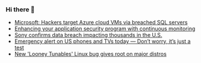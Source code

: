 ### Hi there 👋

<!--START_SECTION:feed-->
* [Microsoft: Hackers target Azure cloud VMs via breached SQL servers](https://www.bleepingcomputer.com/news/security/microsoft-hackers-target-azure-cloud-vms-via-breached-sql-servers/)
* [Enhancing your application security program with continuous monitoring](https://www.bleepingcomputer.com/news/security/enhancing-your-application-security-program-with-continuous-monitoring/)
* [Sony confirms data breach impacting thousands in the U.S.](https://www.bleepingcomputer.com/news/security/sony-confirms-data-breach-impacting-thousands-in-the-us/)
* [Emergency alert on US phones and TVs today — Don’t worry, it’s just a test](https://www.bleepingcomputer.com/news/technology/emergency-alert-on-us-phones-and-tvs-today-dont-worry-its-just-a-test/)
* [New 'Looney Tunables' Linux bug gives root on major distros](https://www.bleepingcomputer.com/news/security/new-looney-tunables-linux-bug-gives-root-on-major-distros/)
<!--END_SECTION:feed-->

<!--
**frankenk/frankenk** is a ✨ _special_ ✨ repository because its `README.md` (this file) appears on your GitHub profile.

Here are some ideas to get you started:

- 🔭 I’m currently working on ...
- 🌱 I’m currently learning ...
- 👯 I’m looking to collaborate on ...
- 🤔 I’m looking for help with ...
- 💬 Ask me about ...
- 📫 How to reach me: ...
- 😄 Pronouns: ...
- ⚡ Fun fact: ...
-->



